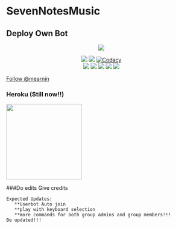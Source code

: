 # SevenNotesMusic


## Deploy Own Bot

<p align="center">
<img src="https://telegra.ph/file/4c3c98020c63bbb7c6efc.jpg">
</p>
<p align="center">
    <a href="https://www.python.org/" alt="made-with-python"> <img src="https://img.shields.io/badge/Made%20with-Python-black.svg?style=flat-square&logo=python&logoColor=blue&color=red" /></a>
    <a href="https://github.com/mearnin/SevenNotesMusic/graphs/commit-activity" alt="Maintenance"> <img src="https://img.shields.io/badge/Maintained%3F-yes-red.svg?style=flat-square" /></a>
    <a href="https://app.codacy.com/gh/mearnin/SevenNotesMusic/dashboard"> <img src="https://img.shields.io/codacy/grade/a723cb464d5a4d25be3152b5d71de82d?color=red&logo=codacy&style=flat-square" alt="Codacy" /></a><br>
    <a href="https://github.com/mearnin/SevenNotesMusic"> <img src="https://img.shields.io/github/repo-size/mearnin/SevenNotesMusic?color=red&logo=github&logoColor=blue&style=flat-square" /></a>
    <a href="https://github.com/mearnin/SevenNotesMusic/commits/main"> <img src="https://img.shields.io/github/last-commit/mearnin/SevenNotesMusic?color=red&logo=github&logoColor=blue&style=flat-square" /></a>
    <a href="https://github.com/mearnin/SevenNotesMusic/issues"> <img src="https://img.shields.io/github/issues/mearnin/SevenNotesMusic?color=red&logo=github&logoColor=blue&style=flat-square" /></a>
    <a href="https://github.com/mearnin/SevenNotesMusic/network/members"> <img src="https://img.shields.io/github/forks/mearnin/SevenNotesMusic?color=red&logo=github&logoColor=blue&style=flat-square" /></a>  
    <a href="https://github.com/mearnin/SevenNotesMusic/network/members"> <img src="https://img.shields.io/github/stars/mearnin/SevenNotesMusic?color=red&logo=github&logoColor=blue&style=flat-square" /></a>  
</p>
<p>
<a class="github-button" href="https://github.com/mearnin" data-color-scheme="no-preference: dark; light: dark_dimmed; dark: light;" data-size="large" data-show-count="true" aria-label="Follow @mearnin on GitHub">Follow @mearnin</a>
</p>


### Heroku (Still now!!)
<p><a href="https://heroku.com/deploy?template=https://github.com/mearnin/SevenNotesMusic"><img src="https://img.shields.io/badge/Deploy%20To%20Heroku-blueviolet?style=for-the-badge&logo=heroku" width="200""/></a></p>
 
###Do edits Give credits
    
    Expected Updates:
       **Userbot Auto join
       **play with keyboard selection
       **more commands for both group admins and group members!!!
    Be updated!!!
